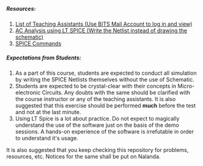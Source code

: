##### Resources:
1. [List of Teaching Assistants (Use BITS Mail Account to log in and view)](https://docs.google.com/spreadsheets/d/1mZVkgLm2miW1pYADgRn2tXi6tSlGk4C-xHr2PJEK3Ss/edit?usp=sharing)
2. [AC Analysis using LT SPICE (Write the Netlist instead of drawing the schematic) ](https://www.youtube.com/watch?v=fziUQaVQxA4)
3. [SPICE Commands](http://www.ecircuitcenter.com/SPICEsummary.htm)

##### Expectations from Students:
1. As a part of this course, students are expected to conduct all simulation by writing the SPICE Netlists themselves without the use of Schematic.
2. Students are expected to be crystal-clear with their concepts in Micro-electronic Circuits. Any doubts with the same should be clarified with the course instructor or any of the teaching assistants. It is also suggested that this exercise should be performed **much** before the test and not at the last minute.
3. Using LT Spice is a lot about practice. Do not expect to magically understand the use of the software just on the basis of the demo sessions. A hands-on experience of the software is irrefutable in order to understand it's usage.


It is also suggested that you keep checking this repository for problems, resources, etc. Notices for the same shall be put on Nalanda.
